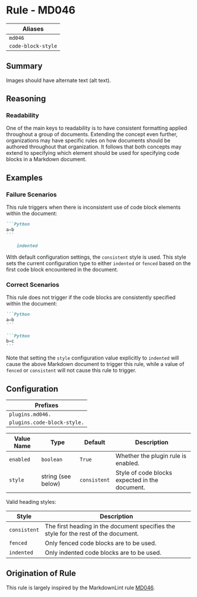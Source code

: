# Rule - MD046

| Aliases |
| --- |
| `md046` |
| `code-block-style` |

## Summary

Images should have alternate text (alt text).

## Reasoning

### Readability

One of the main keys to readability is to have consistent formatting applied
throughout a group of documents.  Extending the concept even further,
organizations may have specific rules on how documents should be authored throughout
that organization.  It follows that both concepts may extend to specifying
which element should be used for specifying code blocks in a Markdown document.

## Examples

### Failure Scenarios

This rule triggers when there is inconsistent use of code block elements within
the document:

````Markdown
```Python
a=b
```

    indented
````

With default configuration settings, the `consistent` style is used.  This
style sets the current configuration type to either `indented` or `fenced`
based on the first code block encountered in the document.

### Correct Scenarios

This rule does not trigger if the code blocks are consistently specified
within the document:

````Markdown
```Python
a=b
```

```Python
b=c
```
````

Note that setting the `style` configuration value explicitly to `indented`
will cause the above Markdown document to trigger this rule, while a
value of `fenced` or `consistent` will not cause this rule to trigger.

## Configuration

| Prefixes |
| --- |
| `plugins.md046.` |
| `plugins.code-block-style.` |

| Value Name | Type | Default | Description |
| -- | -- | -- | -- |
| `enabled` | `boolean` | `True` | Whether the plugin rule is enabled. |
| `style` | string (see below) | `consistent` | Style of code blocks expected in the document. |

Valid heading styles:

| Style | Description |
| -- | -- |
| `consistent` | The first heading in the document specifies the style for the rest of the document. |
| `fenced` | Only fenced code blocks are to be used. |
| `indented` | Only indented code blocks are to be used. |

## Origination of Rule

This rule is largely inspired by the MarkdownLint rule
[MD046](https://github.com/DavidAnson/markdownlint/blob/main/doc/Rules.md#md046---code-block-style).
